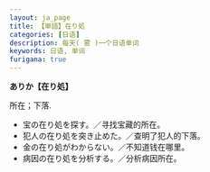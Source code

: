 ```yaml
---
layout: ja_page
title: 【単語】在り処
categories: [日语]
description: 每天( 雾 )一个日语单词
keywords: 日语, 单词
furigana: true
---
```


**ありか【在り処】**

所在；下落.
-	宝の在り処を探す。／寻找宝藏的所在。
-	犯人の在り処を突き止めた。／查明了犯人的下落。
-	金の在り処がわからない。／不知道钱在哪里。
-	病因の在り処を分析する。／分析病因所在。
